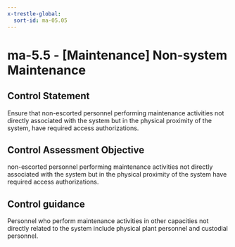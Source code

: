 ```yaml
---
x-trestle-global:
  sort-id: ma-05.05
---
```


# ma-5.5 - \[Maintenance\] Non-system Maintenance

## Control Statement

Ensure that non-escorted personnel performing maintenance activities not directly associated with the system but in the physical proximity of the system, have required access authorizations.

## Control Assessment Objective

non-escorted personnel performing maintenance activities not directly associated with the system but in the physical proximity of the system have required access authorizations.

## Control guidance

Personnel who perform maintenance activities in other capacities not directly related to the system include physical plant personnel and custodial personnel.
